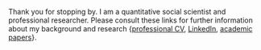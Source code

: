 Thank you for stopping by. I am a quantitative social scientist and professional researcher. Please consult these links for further information about my background and research {[professional CV]([https://www.dropbox.com/scl/fi/o7xilz8e9tom1mrjhm2eq/Gell-Redman_CV_QuantUXR.pdf?rlkey=4rshpayh370qke5cm07bpxszg&dl=0](https://docs.google.com/document/d/1sZK9RCPjxFaXNzXjYAoLeQ-ou8ZVSpf6EMlHVH0FtXc/edit?usp=sharing)), [LinkedIn](https://www.linkedin.com/in/micah-gell-redman/), [academic papers](https://scholar.google.com/citations?user=6KLv8dEAAAAJ&hl=en)}.
